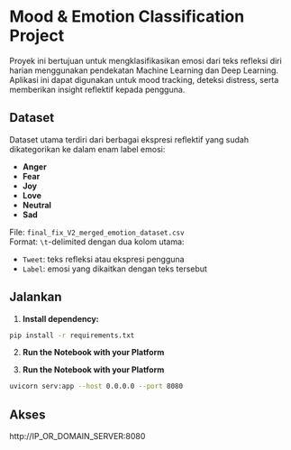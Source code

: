 # Mood & Emotion Classification Project

Proyek ini bertujuan untuk mengklasifikasikan emosi dari teks refleksi diri harian menggunakan pendekatan Machine Learning dan Deep Learning. Aplikasi ini dapat digunakan untuk mood tracking, deteksi distress, serta memberikan insight reflektif kepada pengguna.

## Dataset

Dataset utama terdiri dari berbagai ekspresi reflektif yang sudah dikategorikan ke dalam enam label emosi:
- **Anger**
- **Fear**
- **Joy**
- **Love**
- **Neutral**
- **Sad**

File: `final_fix_V2_merged_emotion_dataset.csv`  
Format: `\t`-delimited dengan dua kolom utama:
- `Tweet`: teks refleksi atau ekspresi pengguna
- `Label`: emosi yang dikaitkan dengan teks tersebut

## Jalankan

1. **Install dependency:**

```bash
pip install -r requirements.txt
```

2. **Run the Notebook with your Platform**

3. **Run the Notebook with your Platform**

```bash
uvicorn serv:app --host 0.0.0.0 --port 8080
```

## Akses
http://IP_OR_DOMAIN_SERVER:8080
